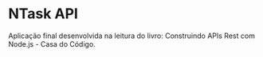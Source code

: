 # NTask API

Aplicação final desenvolvida na leitura do livro: Construindo APIs Rest com Node.js - Casa do Código.
